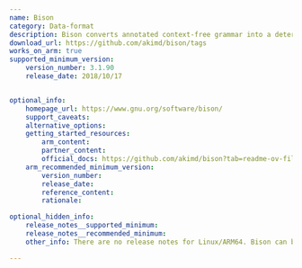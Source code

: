 ```yaml
---
name: Bison
category: Data-format
description: Bison converts annotated context-free grammar into a deterministic LR or generalized LR parser.
download_url: https://github.com/akimd/bison/tags
works_on_arm: true
supported_minimum_version:
    version_number: 3.1.90
    release_date: 2018/10/17


optional_info:
    homepage_url: https://www.gnu.org/software/bison/
    support_caveats:
    alternative_options:
    getting_started_resources:
        arm_content:
        partner_content:
        official_docs: https://github.com/akimd/bison?tab=readme-ov-file#installation
    arm_recommended_minimum_version:
        version_number:
        release_date:
        reference_content:
        rationale:

optional_hidden_info:
    release_notes__supported_minimum:
    release_notes__recommended_minimum:
    other_info: There are no release notes for Linux/ARM64. Bison can be built from source from version 3.1.90 on the Neoverse N1 via make.

---
```

